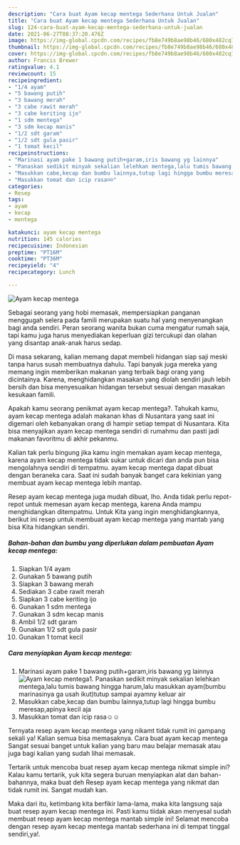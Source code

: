 ```yaml
---
description: "Cara buat Ayam kecap mentega Sederhana Untuk Jualan"
title: "Cara buat Ayam kecap mentega Sederhana Untuk Jualan"
slug: 124-cara-buat-ayam-kecap-mentega-sederhana-untuk-jualan
date: 2021-06-27T08:37:20.476Z
image: https://img-global.cpcdn.com/recipes/fb8e749b8ae98b46/680x482cq70/ayam-kecap-mentega-foto-resep-utama.jpg
thumbnail: https://img-global.cpcdn.com/recipes/fb8e749b8ae98b46/680x482cq70/ayam-kecap-mentega-foto-resep-utama.jpg
cover: https://img-global.cpcdn.com/recipes/fb8e749b8ae98b46/680x482cq70/ayam-kecap-mentega-foto-resep-utama.jpg
author: Francis Brewer
ratingvalue: 4.1
reviewcount: 15
recipeingredient:
- "1/4 ayam"
- "5 bawang putih"
- "3 bawang merah"
- "3 cabe rawit merah"
- "3 cabe keriting ijo"
- "1 sdm mentega"
- "3 sdm kecap manis"
- "1/2 sdt garam"
- "1/2 sdt gula pasir"
- "1 tomat kecil"
recipeinstructions:
- "Marinasi ayam pake 1 bawang putih+garam,iris bawang yg lainnya"
- "Panaskan sedikit minyak sekalian lelehkan mentega,lalu tumis bawang hingga harum,lalu masukkan ayam(bumbu marinasinya ga usah ikut)tutup sampai ayamny keluar air"
- "Masukkan cabe,kecap dan bumbu lainnya,tutup lagi hingga bumbu meresap,apinya kecil aja"
- "Masukkan tomat dan icip rasa☺️☺️"
categories:
- Resep
tags:
- ayam
- kecap
- mentega

katakunci: ayam kecap mentega 
nutrition: 145 calories
recipecuisine: Indonesian
preptime: "PT16M"
cooktime: "PT36M"
recipeyield: "4"
recipecategory: Lunch

---
```



![Ayam kecap mentega](https://img-global.cpcdn.com/recipes/fb8e749b8ae98b46/680x482cq70/ayam-kecap-mentega-foto-resep-utama.jpg)

Sebagai seorang yang hobi memasak, mempersiapkan panganan menggugah selera pada famili merupakan suatu hal yang menyenangkan bagi anda sendiri. Peran seorang  wanita bukan cuma mengatur rumah saja, tapi kamu juga harus menyediakan keperluan gizi tercukupi dan olahan yang disantap anak-anak harus sedap.

Di masa  sekarang, kalian memang dapat membeli hidangan siap saji meski tanpa harus susah membuatnya dahulu. Tapi banyak juga mereka yang memang ingin memberikan makanan yang terbaik bagi orang yang dicintainya. Karena, menghidangkan masakan yang diolah sendiri jauh lebih bersih dan bisa menyesuaikan hidangan tersebut sesuai dengan masakan kesukaan famili. 



Apakah kamu seorang penikmat ayam kecap mentega?. Tahukah kamu, ayam kecap mentega adalah makanan khas di Nusantara yang saat ini digemari oleh kebanyakan orang di hampir setiap tempat di Nusantara. Kita bisa menyajikan ayam kecap mentega sendiri di rumahmu dan pasti jadi makanan favoritmu di akhir pekanmu.

Kalian tak perlu bingung jika kamu ingin memakan ayam kecap mentega, karena ayam kecap mentega tidak sukar untuk dicari dan anda pun bisa mengolahnya sendiri di tempatmu. ayam kecap mentega dapat dibuat dengan beraneka cara. Saat ini sudah banyak banget cara kekinian yang membuat ayam kecap mentega lebih mantap.

Resep ayam kecap mentega juga mudah dibuat, lho. Anda tidak perlu repot-repot untuk memesan ayam kecap mentega, karena Anda mampu menghidangkan ditempatmu. Untuk Kita yang ingin menghidangkannya, berikut ini resep untuk membuat ayam kecap mentega yang mantab yang bisa Kita hidangkan sendiri.

<!--inarticleads1-->

##### Bahan-bahan dan bumbu yang diperlukan dalam pembuatan Ayam kecap mentega:

1. Siapkan 1/4 ayam
1. Gunakan 5 bawang putih
1. Siapkan 3 bawang merah
1. Sediakan 3 cabe rawit merah
1. Siapkan 3 cabe keriting ijo
1. Gunakan 1 sdm mentega
1. Gunakan 3 sdm kecap manis
1. Ambil 1/2 sdt garam
1. Gunakan 1/2 sdt gula pasir
1. Gunakan 1 tomat kecil




<!--inarticleads2-->

##### Cara menyiapkan Ayam kecap mentega:

1. Marinasi ayam pake 1 bawang putih+garam,iris bawang yg lainnya
<img src="https://img-global.cpcdn.com/steps/28940905e8dd33ce/160x128cq70/ayam-kecap-mentega-langkah-memasak-1-foto.jpg" alt="Ayam kecap mentega">1. Panaskan sedikit minyak sekalian lelehkan mentega,lalu tumis bawang hingga harum,lalu masukkan ayam(bumbu marinasinya ga usah ikut)tutup sampai ayamny keluar air
1. Masukkan cabe,kecap dan bumbu lainnya,tutup lagi hingga bumbu meresap,apinya kecil aja
1. Masukkan tomat dan icip rasa☺️☺️




Ternyata resep ayam kecap mentega yang nikamt tidak rumit ini gampang sekali ya! Kalian semua bisa memasaknya. Cara buat ayam kecap mentega Sangat sesuai banget untuk kalian yang baru mau belajar memasak atau juga bagi kalian yang sudah lihai memasak.

Tertarik untuk mencoba buat resep ayam kecap mentega nikmat simple ini? Kalau kamu tertarik, yuk kita segera buruan menyiapkan alat dan bahan-bahannya, maka buat deh Resep ayam kecap mentega yang nikmat dan tidak rumit ini. Sangat mudah kan. 

Maka dari itu, ketimbang kita berfikir lama-lama, maka kita langsung saja buat resep ayam kecap mentega ini. Pasti kamu tiidak akan menyesal sudah membuat resep ayam kecap mentega mantab simple ini! Selamat mencoba dengan resep ayam kecap mentega mantab sederhana ini di tempat tinggal sendiri,ya!.


